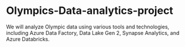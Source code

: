 # Olympics-Data-analytics-project
We will  analyze Olympic data using various tools and technologies, including Azure Data Factory, Data Lake Gen 2, Synapse Analytics, and Azure Databricks.
